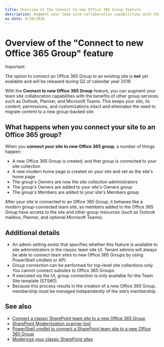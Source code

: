 ```yaml
---
title: Overview of the Connect to new Office 365 Group feature 
description: Augment your team site collaboration capabilities with the benefits of other group services such as Outlook, Planner, and Microsoft Teams.
ms.date: 4/19/2018
---
```


# Overview of the "Connect to new Office 365 Group" feature

> [!IMPORTANT]
> The option to connect an Office 365 Group to an existing site is **not** yet available and will be released during Q2 of calendar year 2018.

With the **Connect to new Office 365 Group** feature, you can augment your team site collaboration capabilities with the benefits of other group services such as Outlook, Planner, and Microsoft Teams. This keeps your site, its content, permissions, and customizations intact and eliminates the need to migrate content to a new group-backed site.  

## What happens when you connect your site to an Office 365 group? 

When you **connect your site to new Office 365 group**, a number of things happen:

- A new Office 365 Group is created, and that group is connected to your site collection
- A new modern home page is created on your site and set as the site's home page
- The group's Owners are now the site collection administrators
- The group's Owners are added to your site's Owners group
- The group's Members are added to your site's Members group

After your site is connected to an Office 365 Group, it behaves like a modern group-connected team site, so members added to the Office 365 Group have access to the site and other group resources (such as Outlook mailbox, Planner, and optional Microsoft Teams).


## Additional details 

- An admin setting exists that specifies whether this feature is available to site administrators in the classic team site UI.  Tenant admins will always be able to connect team sites to new Office 365 Groups by using PowerShell cmdlets or API. 
- Group connection can be performed for top-level site collections only. You cannot connect subsites to Office 365 Groups. 
- If executed via the UI, group connection is only available for the Team Site template (STS#0). 
- Because this process results in the creation of a new Office 365 Group, membership must be managed independently of the site’s membership.  


## See also

- [Connect a classic SharePoint team site to a new Office 365 Group](../../transform/modernize-connect-to-office365-group.md)
- [SharePoint Modernization scanner tool](https://github.com/SharePoint/PnP-Tools/tree/master/Solutions/SharePoint.Modernization)
- [PowerShell cmdlet to connect a SharePoint team site to a new Office 365 Group](https://docs.microsoft.com/en-us/powershell/module/sharepoint-online/Set-SPOSiteOffice365Group)
- [Modernize your classic SharePoint sites](../../transform/modernize-classic-sites.md)





